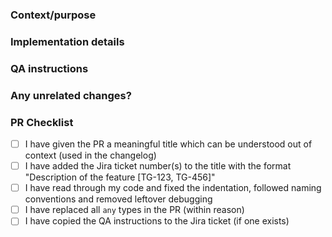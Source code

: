 <!--
  Please follow this template unless this is a release PR, which just requires a simple changelog.
  All PRs must be reviewed by at least one senior developer in a web team.
-->

### Context/purpose

<!-- Who is this for and how does this change help them? -->

### Implementation details

<!-- How was this implemented? e.g. overall structure, complexities, caveats -->

### QA instructions

<!-- How can this be tested? Include enough detail for a developer or QA engineer to thoroughly test -->

### Any unrelated changes?

<!-- Anything unrelated included in this PR (remove section if empty) -->

### PR Checklist

<!-- If this is strictly a documentation change you can replace the following checklist with "Documentation change only" -->

- [ ] I have given the PR a meaningful title which can be understood out of context (used in the changelog)
- [ ] I have added the Jira ticket number(s) to the title with the format "Description of the feature [TG-123, TG-456]"
- [ ] I have read through my code and fixed the indentation, followed naming conventions and removed leftover debugging
- [ ] I have replaced all `any` types in the PR (within reason)
- [ ] I have copied the QA instructions to the Jira ticket (if one exists)
